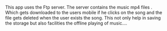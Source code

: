 This app uses the Ftp server. The server contains the music mp4 files . Which gets downloaded to the users mobile if he clicks on the song and the file gets deleted when the user exists the song. This not only help in saving the storage but also facilities the offline playing of music....
